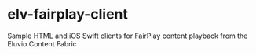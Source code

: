 # elv-fairplay-client
Sample HTML and iOS Swift clients for FairPlay content playback from the Eluvio Content Fabric
